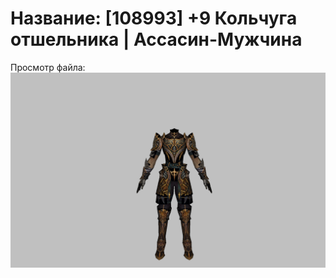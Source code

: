 # Название: [108993] +9 Кольчуга отшельника | Ассасин-Мужчина

Просмотр файла:
![p060033.png](p060033.png)